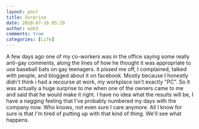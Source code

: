 ```yaml
---
layout: post
title: Surprise
date: 2010-07-16 05:29
author: woh3
comments: true
categories: [Life]
---
```

<p>A few days ago one of my co-workers was in the office saying some really anti-gay comments, along the lines of how he thought it was appropriate to use baseball bats on gay teenagers. it pissed me off, I complained, talked with people, and blogged about it on facebook. Mostly because I honestly didn't think i had a recourse at work, my workplace isn't exactly &quot;PC&quot;. So it was actually a huge surprise to me when one of the owners came to me and said that he would make it right. I have no idea what the results will be, I have a nagging feeling that I've probably numbered my days with the company now. Who knows, not even sure I care anymore. All I know for sure is that I'm tired of putting up with that kind of thing. We'll see what happens.</p>

